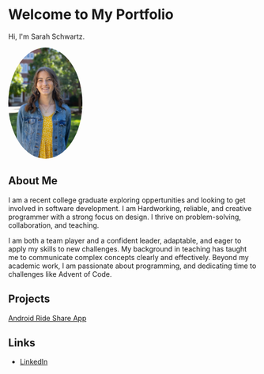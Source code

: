 # Welcome to My Portfolio
Hi, I'm Sarah Schwartz. <!-- Replace [Your Name] with your real name -->

<img src="photo (4 of 19) (1).jpg" alt="Sarah Schwartz" style="width:150px; border-radius:50%;">


## About Me
I am a recent college graduate exploring oppertunities and looking to get involved in software development. I am Hardworking, reliable, and creative programmer with a strong focus on design. I thrive on problem-solving, collaboration, and teaching.

I am both a team player and a confident leader, adaptable, and eager to apply my skills to new challenges. My background in teaching has taught me to communicate complex concepts clearly and effectively. Beyond my academic work, I am passionate about programming, and dedicating time to challenges like Advent of Code.
 <!-- Replace with a short description about you -->
## Projects

[Android Ride Share App](https://github.com/sampjvv/WheatonRideShare)

## Links
- [LinkedIn](https://www.linkedin.com/in/sarah-schwartz-6bb8a527b/) <!-- Replace with your LinkedIn link --> <!-- Replace with your Twitter link, if you want -->
